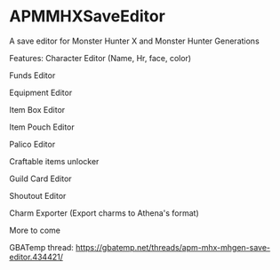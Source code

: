 # APMMHXSaveEditor
A save editor for Monster Hunter X and Monster Hunter Generations

Features:
Character Editor (Name, Hr, face, color)

Funds Editor

Equipment Editor

Item Box Editor

Item Pouch Editor

Palico Editor

Craftable items unlocker

Guild Card Editor

Shoutout Editor

Charm Exporter (Export charms to Athena's format)

More to come 

GBATemp thread: https://gbatemp.net/threads/apm-mhx-mhgen-save-editor.434421/
